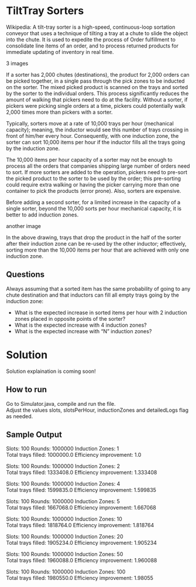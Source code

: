# TiltTray Sorters
Wikipedia: A tilt-tray sorter is a high-speed, continuous-loop sortation conveyor that uses a technique of tilting a tray at a chute to slide the object into the chute. It is used to expedite the process of Order fulfillment to consolidate line items of an order, and to process returned products for immediate updating of inventory in real time.

3 images

If a sorter has 2,000 chutes (destinations), the product for 2,000 orders can be picked together, in a single pass through the pick zones to be inducted on the sorter. The mixed picked product is scanned on the trays and sorted by the sorter to the individual orders. This process significantly reduces the amount of walking that pickers need to do at the facility. Without a sorter, if pickers were picking single orders at a time, pickers could potentially walk 2,000 times more than pickers with a sorter.

Typically, sorters move at a rate of 10,000 trays per hour (mechanical capacity); meaning, the inductor would see this number of trays crossing in front of him/her every hour. Consequently, with one induction zone, the sorter can sort 10,000 items per hour if the inductor fills all the trays going by the induction zone.

The 10,000 items per hour capacity of a sorter may not be enough to process all the orders that companies shipping large number of orders need to sort. If more sorters are added to the operation, pickers need to pre-sort the picked product to the sorter to be used by the order; this pre-sorting could require extra walking or having the picker carrying more than one container to pick the products (error prone). Also, sorters are expensive.

Before adding a second sorter, for a limited increase in the capacity of a single sorter, beyond the 10,000 sorts per hour mechanical capacity, it is better to add induction zones.

another image

In the above drawing, trays that drop the product in the half of the sorter after their induction zone can be re-used by the other inductor; effectively, sorting more than the 10,000 items per hour that are achieved with only one induction zone.

## Questions
Always assuming that a sorted item has the same probability of going to any chute destination and that inductors can fill all empty trays going by the induction zone:
* What is the expected increase in sorted items per hour with 2 induction zones placed in opposite points of the sorter?
* What is the expected increase with 4 induction zones?
* What is the expected increase with “N” induction zones?

# Solution
Solution explaination is coming soon!

## How to run
Go to Simulator.java, compile and run the file.  
Adjust the values slots, slotsPerHour, inductionZones and detailedLogs flag as needed.

## Sample Output
Slots: 100 Rounds: 1000000 Induction Zones: 1  
Total trays filled: 1000000.0 Efficiency improvement: 1.0  

Slots: 100 Rounds: 1000000 Induction Zones: 2  
Total trays filled: 1333408.0 Efficiency improvement: 1.333408 

Slots: 100 Rounds: 1000000 Induction Zones: 4  
Total trays filled: 1599835.0 Efficiency improvement: 1.599835  

Slots: 100 Rounds: 1000000 Induction Zones: 5  
Total trays filled: 1667068.0 Efficiency improvement: 1.667068  

Slots: 100 Rounds: 1000000 Induction Zones: 10  
Total trays filled: 1818764.0 Efficiency improvement: 1.818764  

Slots: 100 Rounds: 1000000 Induction Zones: 20  
Total trays filled: 1905234.0 Efficiency improvement: 1.905234  

Slots: 100 Rounds: 1000000 Induction Zones: 50  
Total trays filled: 1960088.0 Efficiency improvement: 1.960088  

Slots: 100 Rounds: 1000000 Induction Zones: 100  
Total trays filled: 1980550.0 Efficiency improvement: 1.98055  
